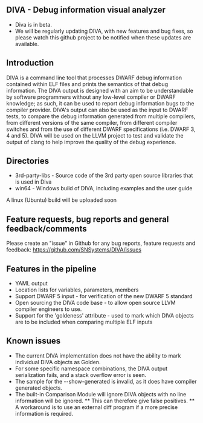 DIVA - Debug information visual analyzer
----------------------------------------
* Diva is in beta.
* We will be regularly updating DIVA, with new features and bug fixes, so please watch this github project to be notified when these updates are available.

Introduction
------------
DIVA is a command line tool that processes DWARF debug information contained within ELF files and prints the semantics of that debug information. The DIVA output is designed with an aim to be understandable by software programmers without any low-level compiler or DWARF knowledge; as such, it can be used to report debug information bugs to the compiler provider. DIVA's output can also be used as the input to DWARF tests, to compare the debug information generated from multiple compilers, from different versions of the same compiler, from different compiler switches and from the use of different DWARF specifications (i.e. DWARF 3, 4 and 5). DIVA will be used on the LLVM project to test and validate the output of clang to help improve the quality of the debug experience.

Directories
-----------
* 3rd-party-libs - Source code of the 3rd party open source libraries that is used in Diva
* win64 - Windows build of DIVA, including examples and the user guide

A linux (Ubuntu) build will be uploaded soon


Feature requests, bug reports and general feedback/comments
-----------------------------------------------------------
Please create an "issue" in Github for any bug reports, feature requests and feedback:
	https://github.com/SNSystems/DIVA/issues

Features in the pipeline
------------------------
* YAML output
* Location lists for variables, parameters, members
* Support DWARF 5 input - for verification of the new DWARF 5 standard
* Open sourcing the DIVA code base - to allow open source LLVM compiler engineers to use. 
* Support for the 'goldeness' attribute - used to mark which DIVA objects are to be included when comparing multiple ELF inputs

Known issues
------------
* The current DIVA implementation does not have the ability to mark individual DIVA objects as Golden. 
* For some specific namespace combinations, the DIVA output serialization fails, and a stack overflow error is seen.
* The sample for the --show-generated is invalid, as it does have compiler generated objects.
* The built-in Comparison Module will ignore DIVA objects with no line information will be ignored.
** This can therefore give false positives.
** A workaround is to use an external diff program if a more precise information is required.




